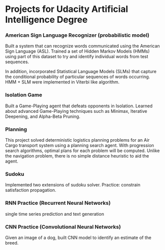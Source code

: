 # Projects for Udacity Artificial Intelligence Degree

### American Sign Language Recognizer (probabilistic model)

Built a system that can recognize words communicated using the American Sign Language (ASL). Trained a set of Hidden Markov Models (HMMs) using part of this dataset to try and identify individual words from test sequences.

In addition, incorporated Statistical Language Models (SLMs) that capture the conditional probability of particular sequences of words occurring. HMM + SLM were implemented in Viterbi like algorithm. 

### Isolation Game

Built a Game-Playing agent that defeats opponents in Isolation. Learned about advanced Game-Playing techniques such as Minimax, Iterative Deepening, and Alpha-Beta Pruning.

### Planning

This project solved deterministic logistics planning problems for an Air Cargo transport system using a planning search agent. With progression search algorithms, optimal plans for each problem will be computed.  Unlike the navigation problem, there is no simple distance heuristic to aid the agent. 

### Sudoku

Implemented two extensions of sudoku solver. Practice: constrain satisfaction propagation.

### RNN Practice (Recurrent Neural Networks)

single time series prediction and text generation

### CNN Practice (Convolutional Neural Networks)

Given an image of a dog, built CNN model to identify an estimate of the breed. 
